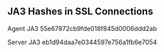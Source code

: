 
## JA3 Hashes in SSL Connections

Agent JA3 55e67872cb9fde018f845d0006ddd2ab

Server JA3 eb1d94daa7e0344597e756a1fb6e7054